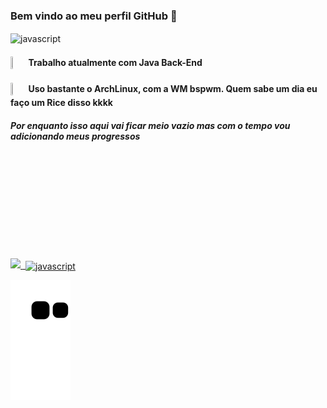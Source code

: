 <h3> Bem vindo ao meu perfil GitHub 👋</h3>

<img align="center" src="https://user-images.githubusercontent.com/73097560/115834477-dbab4500-a447-11eb-908a-139a6edaec5c.gif" alt="javascript" width="1000"/>
<h4><img src="https://cdn.jsdelivr.net/gh/devicons/devicon/icons/java/java-original-wordmark.svg" align="center" width = 5%; height = 5%> Trabalho atualmente com Java Back-End</h4>
<h4><img src="https://seeklogo.com/images/A/archlinux-logo-1159446C2C-seeklogo.com.png" align="center" width = 5%; height = 5%> Uso bastante o ArchLinux, com a WM bspwm. Quem sabe um dia eu faço um Rice disso kkkk </h4>


<h5>Por enquanto isso aqui vai ficar meio vazio mas com o tempo vou adicionando meus progressos</h3>

<div>
<a href="https://github.com/Akom4n">
<img height="180em" src="https://github-readme-stats.vercel.app/api/top-langs/?username=Akom4n&layout=compact&langs_count=7&theme=dracula"/>
<img height="180em"
</div>

<img align="center" src="https://user-images.githubusercontent.com/73097560/115834477-dbab4500-a447-11eb-908a-139a6edaec5c.gif" alt="javascript" width="1000"/>

![Snake animation](https://github.com/Akom4n/Akom4n/blob/output/github-contribution-grid-snake.svg)


<!---
Akom4n/Akom4n is a ✨ special ✨ repository because its `README.md` (this file) appears on your GitHub profile.
You can click the Preview link to take a look at your changes.
--->
